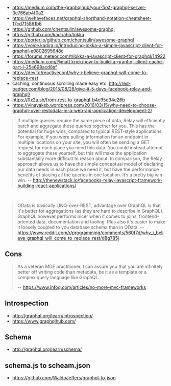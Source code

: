 - https://medium.com/the-graphqlhub/your-first-graphql-server-3c766ab4f0a2
- https://wehavefaces.net/graphql-shorthand-notation-cheatsheet-17cd715861b6
- https://github.com/chentsulin/awesome-graphql
 - https://github.com/kadirahq/lokka
  - https://porter.io/github.com/chentsulin/awesome-graphql
  - https://voice.kadira.io/introducing-lokka-a-simple-javascript-client-for-graphql-e0802695648c
  - https://forums.meteor.com/t/lokka-a-javascript-client-for-graphql/14922
- https://medium.com/@matt.krick/how-to-build-a-graphql-client-cache-part-i-25e698acd8af
- https://dev.to/reactiveconf/why-i-believe-graphql-will-come-to-replace-rest
- caching, continuous scrolling made easy etc. http://red-badger.com/blog/2015/08/28/give-it-5-days-facebook-relay-and-graphql/
- https://0x2a.sh/from-rest-to-graphql-b4e95e94c26b
- https://vinayaksb.wordpress.com/2016/03/15/why-need-to-choose-graphql-over-restodata-in-a-web-api-application-development-2/

> If multiple queries require the same piece of data, Relay will efficiently batch and aggregate these queries together for you. This has the potential for huge wins, compared to typical REST-style applications. For example, if you were pulling information for an endpoint in multiple locations on your site, you will often be sending a GET request for each place you need this data. You could instead attempt to aggregate these yourself, but this will make the application substantially more difficult to reason about. In comparison, the Relay approach allows us to have the simple conceptual model of declaring our data needs in each place we need it, but have the performance benefits of placing all the queries in one location. It’s a pretty big win-win.
> -- http://thenewstack.io/facebooks-relay-javascript-framework-building-react-applications/

<br>

> OData is basically LINQ-over-REST, advantage over GraphQL is that it's better for aggregations (as they are hard to describe in GraphQL). GraphQL however performs nicer when it comes to joins, frontend-oriented data, documentation and tooling. Plus also it's easier to make it loosely coupled to you database schema than in OData.
> -- https://www.reddit.com/r/programming/comments/560f7d/why_i_believe_graphql_will_come_to_replace_rest/d8g785j

## Cons

>As a veteran MDE practitioner, I can assure you that you are infinitely better off writing code than metadata, be it as a template or a complex query language like GraphQL.
>
>-- https://www.infoq.com/articles/no-more-mvc-frameworks

## Introspection

- http://graphql.org/learn/introspection/
- https://www.graphqlhub.com/

## Schema

- http://graphql.org/learn/schema/

## schema.js to scheam.json

- https://github.com/WaldoJeffers/graphql-to-json
